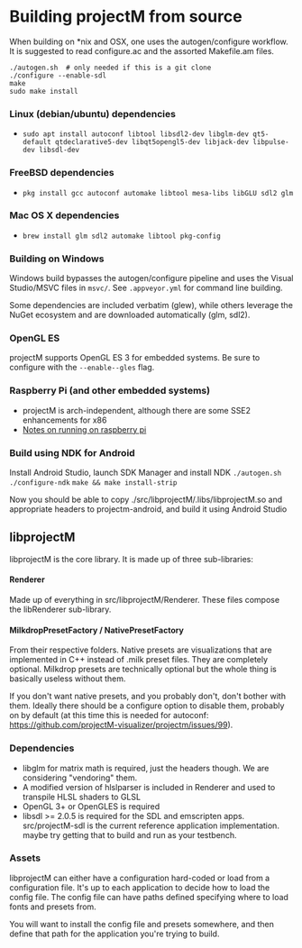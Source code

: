 # Building projectM from source
When building on *nix and OSX, one uses the autogen/configure workflow. It is suggested to read configure.ac and the assorted Makefile.am files.


```
./autogen.sh  # only needed if this is a git clone
./configure --enable-sdl
make
sudo make install
```

### Linux (debian/ubuntu) dependencies
* `sudo apt install autoconf libtool libsdl2-dev libglm-dev qt5-default qtdeclarative5-dev libqt5opengl5-dev libjack-dev libpulse-dev libsdl-dev`

### FreeBSD dependencies
* `pkg install gcc autoconf automake libtool mesa-libs libGLU sdl2 glm`

### Mac OS X dependencies
* `brew install glm sdl2 automake libtool pkg-config`

### Building on Windows
Windows build bypasses the autogen/configure pipeline and uses the Visual Studio/MSVC files in `msvc/`. See `.appveyor.yml` for command line building.

Some dependencies are included verbatim (glew), while others leverage the NuGet ecosystem and are downloaded automatically (glm, sdl2).

### OpenGL ES
projectM supports OpenGL ES 3 for embedded systems. Be sure to configure with the `--enable--gles` flag.

### Raspberry Pi (and other embedded systems)
* projectM is arch-independent, although there are some SSE2 enhancements for x86
* [Notes on running on raspberry pi](https://github.com/projectM-visualizer/projectm/issues/115)

### Build using NDK for Android
Install Android Studio, launch SDK Manager and install NDK
`./autogen.sh`
`./configure-ndk`
`make && make install-strip`

Now you should be able to copy ./src/libprojectM/.libs/libprojectM.so
and appropriate headers to projectm-android, and build it using Android Studio


## libprojectM

libprojectM is the core library. It is made up of three sub-libraries:

#### Renderer
Made up of everything in src/libprojectM/Renderer. These files compose the libRenderer sub-library.

#### MilkdropPresetFactory / NativePresetFactory
From their respective folders. Native presets are visualizations that are implemented in C++ instead of .milk preset files. They are completely optional. Milkdrop presets are technically optional but the whole thing is basically useless without them.

If you don't want native presets, and you probably don't, don't bother with them. Ideally there should be a configure option to disable them, probably on by default (at this time this is needed for autoconf: https://github.com/projectM-visualizer/projectm/issues/99).


### Dependencies
* libglm for matrix math is required, just the headers though. We are considering "vendoring" them.
* A modified version of hlslparser is included in Renderer and used to transpile HLSL shaders to GLSL
* OpenGL 3+ or OpenGLES is required
* libsdl >= 2.0.5 is required for the SDL and emscripten apps. src/projectM-sdl is the current reference application implementation. maybe try getting that to build and run as your testbench.


### Assets
libprojectM can either have a configuration hard-coded or load from a configuration file. It's up to each application to decide how to load the config file. The config file can have paths defined specifying where to load fonts and presets from.

You will want to install the config file and presets somewhere, and then define that path for the application you're trying to build.
